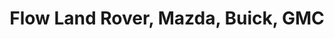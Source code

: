---
title: "Flow Land Rover, Mazda, Buick, GMC"
url: /greensboro/flow-land-rover-mazda-buick-gmc/
shop: car
---